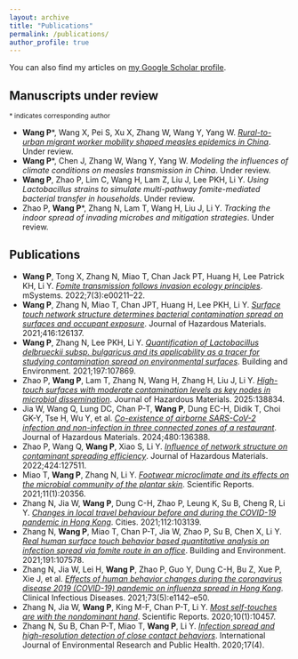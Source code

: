 ```yaml
---
layout: archive
title: "Publications" 
permalink: /publications/
author_profile: true
---
```


You can also find my articles on [my Google Scholar profile](https://scholar.google.com/citations?user=9D1dcYAAAAAJ&hl=en).

Manuscripts under review
------
<small>* indicates corresponding author</small>

- **Wang P***, Wang X, Pei S, Xu X, Zhang W, Wang Y, Yang W. [_Rural-to-urban migrant worker mobility shaped measles epidemics in China_](https://doi.org/10.1101/2025.06.21.25330021). Under review.
- **Wang P***, Chen J, Zhang W, Wang Y, Yang W. _Modeling the influences of climate conditions on measles transmission in China_. Under review.
- **Wang P**, Zhao P, Lim C, Wang H, Lam Z, Liu J, Lee PKH, Li Y. _Using Lactobacillus strains to simulate multi-pathway fomite-mediated bacterial transfer in households_. Under review.
- Zhao P, **Wang P***, Zhang N, Lam T, Wang H, Liu J, Li Y. _Tracking the indoor spread of invading microbes and mitigation strategies_. Under review.

Publications
------
- **Wang P**, Tong X, Zhang N, Miao T, Chan Jack PT, Huang H, Lee Patrick KH, Li Y. [_Fomite transmission follows invasion ecology principles_](https://doi.org/10.1128/msystems.00211-22). mSystems. 2022;7(3):e00211–22. 
- **Wang P**, Zhang N, Miao T, Chan JPT, Huang H, Lee PKH, Li Y. [_Surface touch network structure determines bacterial contamination spread on surfaces and occupant exposure_](https://doi.org/10.1016/j.jhazmat.2021.126137). Journal of Hazardous Materials. 2021;416:126137.
- **Wang P**, Zhang N, Lee PKH, Li Y. [_Quantification of Lactobacillus delbrueckii subsp. bulgaricus and its applicability as a tracer for studying contamination spread on environmental surfaces_](https://doi.org/10.1016/j.buildenv.2021.107869). Building and Environment. 2021;197:107869.
- Zhao P, **Wang P**, Lam T, Zhang N, Wang H, Zhang H, Liu J, Li Y. [_High-touch surfaces with moderate contamination levels as key nodes in microbial dissemination_](https://doi.org/10.1016/j.jhazmat.2025.138834). Journal of Hazardous Materials. 2025:138834.
- Jia W, Wang Q, Lung DC, Chan P-T, **Wang P**, Dung EC-H, Didik T, Choi GK-Y, Tse H, Wu Y, et al. [_Co-existence of airborne SARS-CoV-2 infection and non-infection in three connected zones of a restaurant_](https://doi.org/10.1016/j.jhazmat.2024.136388). Journal of Hazardous Materials. 2024;480:136388. 
- Zhao P, Wang Q, **Wang P**, Xiao S, Li Y. [_Influence of network structure on contaminant spreading efficiency_](https://doi.org/10.1016/j.jhazmat.2021.127511). Journal of Hazardous Materials. 2022;424:127511. 
- Miao T, **Wang P**, Zhang N, Li Y. [_Footwear microclimate and its effects on the microbial community of the plantar skin_](https://doi.org/10.1038/s41598-021-99865-x). Scientific Reports. 2021;11(1):20356.
- Zhang N, Jia W, **Wang P**, Dung C-H, Zhao P, Leung K, Su B, Cheng R, Li Y. [_Changes in local travel behaviour before and during the COVID-19 pandemic in Hong Kong_](https://doi.org/10.1016/j.cities.2021.103139). Cities. 2021;112:103139. 
- Zhang N, **Wang P**, Miao T, Chan P-T, Jia W, Zhao P, Su B, Chen X, Li Y. [_Real human surface touch behavior based quantitative analysis on infection spread via fomite route in an office_](https://doi.org/10.1016/j.buildenv.2020.107578). Building and Environment. 2021;191:107578. 
- Zhang N, Jia W, Lei H, **Wang P**, Zhao P, Guo Y, Dung C-H, Bu Z, Xue P, Xie J, et al. [_Effects of human behavior changes during the coronavirus disease 2019 (COVID-19) pandemic on influenza spread in Hong Kong_](https://doi.org/10.1093/cid/ciaa1818). Clinical Infectious Diseases. 2021;73(5):e1142–e50. 
- Zhang N, Jia W, **Wang P**, King M-F, Chan P-T, Li Y. [_Most self-touches are with the nondominant hand_](https://doi.org/10.1038/s41598-020-67521-5). Scientific Reports. 2020;10(1):10457.
- Zhang N, Su B, Chan P-T, Miao T, **Wang P**, Li Y. [_Infection spread and high-resolution detection of close contact behaviors_](https://doi.org/10.3390/ijerph17041445). International Journal of Environmental Research and Public Health. 2020;17(4).
